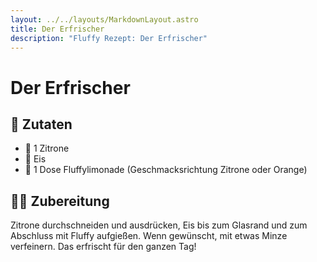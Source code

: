 ```yaml
---
layout: ../../layouts/MarkdownLayout.astro
title: Der Erfrischer
description: "Fluffy Rezept: Der Erfrischer"
---
```


# Der Erfrischer

## 🛒 Zutaten

- 🍋 1 Zitrone
- 🧊 Eis
- 🧃 1 Dose Fluffylimonade (Geschmacksrichtung Zitrone oder Orange)

## 🧑‍🍳 Zubereitung

Zitrone durchschneiden und ausdrücken, Eis bis zum Glasrand und zum Abschluss mit Fluffy aufgießen. Wenn gewünscht, mit etwas Minze verfeinern. Das erfrischt für den ganzen Tag!
